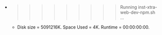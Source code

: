 * >>>>>>>>> Running inst-xtra-web-dev-npm.sh ...
  * Disk size = 5091216K. Space Used = 4K. Runtime = 00:00:00:00.
